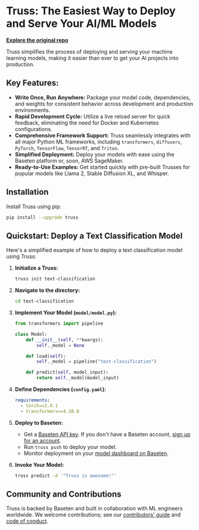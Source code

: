 # Truss: The Easiest Way to Deploy and Serve Your AI/ML Models

**[Explore the original repo](https://github.com/basetenlabs/truss)**

Truss simplifies the process of deploying and serving your machine learning models, making it easier than ever to get your AI projects into production.

## Key Features:

*   **Write Once, Run Anywhere:** Package your model code, dependencies, and weights for consistent behavior across development and production environments.
*   **Rapid Development Cycle:** Utilize a live reload server for quick feedback, eliminating the need for Docker and Kubernetes configurations.
*   **Comprehensive Framework Support:** Truss seamlessly integrates with all major Python ML frameworks, including `transformers`, `diffusers`, `PyTorch`, `TensorFlow`, `TensorRT`, and `Triton`.
*   **Simplified Deployment:** Deploy your models with ease using the Baseten platform or, soon, AWS SageMaker.
*   **Ready-to-Use Examples:** Get started quickly with pre-built Trusses for popular models like Llama 2, Stable Diffusion XL, and Whisper.

## Installation

Install Truss using pip:

```bash
pip install --upgrade truss
```

## Quickstart: Deploy a Text Classification Model

Here's a simplified example of how to deploy a text classification model using Truss:

1.  **Initialize a Truss:**

    ```bash
    truss init text-classification
    ```

2.  **Navigate to the directory:**

    ```bash
    cd text-classification
    ```

3.  **Implement Your Model (`model/model.py`):**

    ```python
    from transformers import pipeline

    class Model:
        def __init__(self, **kwargs):
            self._model = None

        def load(self):
            self._model = pipeline("text-classification")

        def predict(self, model_input):
            return self._model(model_input)
    ```

4.  **Define Dependencies (`config.yaml`):**

    ```yaml
    requirements:
      - torch==2.0.1
      - transformers==4.30.0
    ```

5.  **Deploy to Baseten:**
    *   Get a [Baseten API key](https://app.baseten.co/settings/account/api_keys).  If you don't have a Baseten account, [sign up for an account](https://app.baseten.co/signup/).
    *   Run `truss push` to deploy your model.
    *   Monitor deployment on your [model dashboard on Baseten](https://app.baseten.co/models/).

6.  **Invoke Your Model:**

    ```bash
    truss predict -d '"Truss is awesome!"'
    ```

## Community and Contributions

Truss is backed by Baseten and built in collaboration with ML engineers worldwide.  We welcome contributions; see our [contributors' guide](CONTRIBUTING.md) and [code of conduct](CODE_OF_CONDUCT.md).
